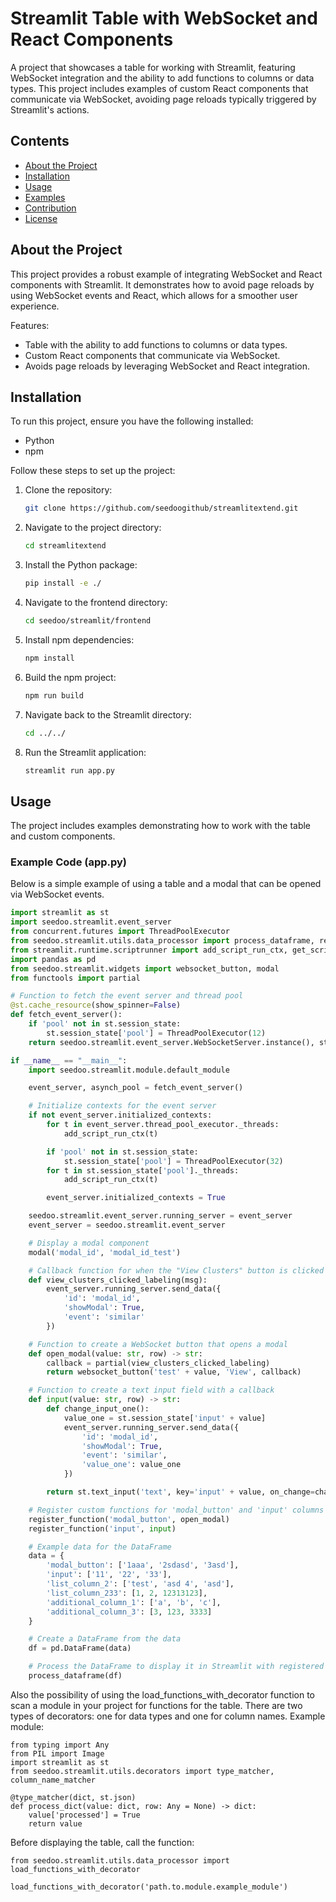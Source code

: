 # Streamlit Table with WebSocket and React Components

A project that showcases a table for working with Streamlit, featuring WebSocket integration and the ability to add functions to columns or data types. This project includes examples of custom React components that communicate via WebSocket, avoiding page reloads typically triggered by Streamlit's actions.

## Contents

- [About the Project](#about-the-project)
- [Installation](#installation)
- [Usage](#usage)
- [Examples](#examples)
- [Contribution](#contribution)
- [License](#license)

## About the Project

This project provides a robust example of integrating WebSocket and React components with Streamlit. It demonstrates how to avoid page reloads by using WebSocket events and React, which allows for a smoother user experience.

Features:
- Table with the ability to add functions to columns or data types.
- Custom React components that communicate via WebSocket.
- Avoids page reloads by leveraging WebSocket and React integration.

## Installation

To run this project, ensure you have the following installed:
- Python
- npm

Follow these steps to set up the project:

1. Clone the repository:
    ```sh
    git clone https://github.com/seedoogithub/streamlitextend.git
    ```

2. Navigate to the project directory:
    ```sh
    cd streamlitextend
    ```

3. Install the Python package:
    ```sh
    pip install -e ./
    ```

4. Navigate to the frontend directory:
    ```sh
    cd seedoo/streamlit/frontend
    ```

5. Install npm dependencies:
    ```sh
    npm install
    ```

6. Build the npm project:
    ```sh
    npm run build
    ```

7. Navigate back to the Streamlit directory:
    ```sh
    cd ../../
    ```

8. Run the Streamlit application:
    ```sh
    streamlit run app.py
    ```

## Usage

The project includes examples demonstrating how to work with the table and custom components.

### Example Code (app.py)

Below is a simple example of using a table and a modal that can be opened via WebSocket events.

```python
import streamlit as st
import seedoo.streamlit.event_server
from concurrent.futures import ThreadPoolExecutor
from seedoo.streamlit.utils.data_processor import process_dataframe, register_function
from streamlit.runtime.scriptrunner import add_script_run_ctx, get_script_run_ctx
import pandas as pd
from seedoo.streamlit.widgets import websocket_button, modal
from functools import partial

# Function to fetch the event server and thread pool
@st.cache_resource(show_spinner=False)
def fetch_event_server():
    if 'pool' not in st.session_state:
        st.session_state['pool'] = ThreadPoolExecutor(12)
    return seedoo.streamlit.event_server.WebSocketServer.instance(), st.session_state['pool']

if __name__ == "__main__":
    import seedoo.streamlit.module.default_module

    event_server, asynch_pool = fetch_event_server()

    # Initialize contexts for the event server
    if not event_server.initialized_contexts:
        for t in event_server.thread_pool_executor._threads:
            add_script_run_ctx(t)

        if 'pool' not in st.session_state:
            st.session_state['pool'] = ThreadPoolExecutor(32)
        for t in st.session_state['pool']._threads:
            add_script_run_ctx(t)

        event_server.initialized_contexts = True

    seedoo.streamlit.event_server.running_server = event_server
    event_server = seedoo.streamlit.event_server

    # Display a modal component
    modal('modal_id', 'modal_id_test')

    # Callback function for when the "View Clusters" button is clicked
    def view_clusters_clicked_labeling(msg):
        event_server.running_server.send_data({
            'id': 'modal_id',
            'showModal': True,
            'event': 'similar'
        })

    # Function to create a WebSocket button that opens a modal
    def open_modal(value: str, row) -> str:
        callback = partial(view_clusters_clicked_labeling)
        return websocket_button('test' + value, 'View', callback)

    # Function to create a text input field with a callback
    def input(value: str, row) -> str:
        def change_input_one():
            value_one = st.session_state['input' + value]
            event_server.running_server.send_data({
                'id': 'modal_id',
                'showModal': True,
                'event': 'similar',
                'value_one': value_one
            })

        return st.text_input('text', key='input' + value, on_change=change_input_one)

    # Register custom functions for 'modal_button' and 'input' columns
    register_function('modal_button', open_modal)
    register_function('input', input)

    # Example data for the DataFrame
    data = {
        'modal_button': ['1aaa', '2sdasd', '3asd'],
        'input': ['11', '22', '33'],
        'list_column_2': ['test', 'asd 4', 'asd'],
        'list_column_233': [1, 2, 12313123],
        'additional_column_1': ['a', 'b', 'c'],
        'additional_column_3': [3, 123, 3333]
    }

    # Create a DataFrame from the data
    df = pd.DataFrame(data)

    # Process the DataFrame to display it in Streamlit with registered functions
    process_dataframe(df)
```
Also the possibility of using the load_functions_with_decorator function to scan a module in your project for functions for the table. There are two types of decorators: one for data types and one for column names.
Example module:
```paython
from typing import Any
from PIL import Image
import streamlit as st
from seedoo.streamlit.utils.decorators import type_matcher, column_name_matcher

@type_matcher(dict, st.json)
def process_dict(value: dict, row: Any = None) -> dict:
    value['processed'] = True
    return value
```
Before displaying the table, call the function:
```paython
from seedoo.streamlit.utils.data_processor import load_functions_with_decorator

load_functions_with_decorator('path.to.module.example_module')

